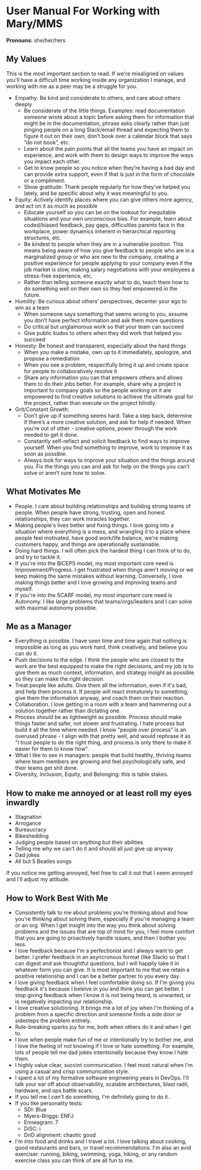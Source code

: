 # User Manual For Working with Mary/MMS

**Pronouns:** she/her/hers

## My Values
This is the most important section to read. If we're misaligned on values you'll have a difficult time working inside any organization I manage, and working with me as a peer may be a struggle for you.

- Empathy: Be kind and considerate to others, and care about others deeply
  - Be considerate of the little things. Examples: read documentation someone wrote about a topic before asking them for information that might be in the documentation, phrase asks clearly rather than just pinging people on a long Slack/email thread and expecting them to figure it out on their own, don’t book over a calendar block that says “do not book”, etc.
  - Learn about the pain points that all the teams you have an impact on experience, and work with them to design ways to improve the ways you impact each other.
  - Get to know people so you notice when they’re having a bad day and can provide extra support, even if that is just in the form of chocolate or a compliment.
  - Show gratitude: Thank people regularly for how they’ve helped you lately, and be specific about why it was meaningful to you.
- Equity: Actively identify places where you can give others more agency, and act on it as much as possible
  - Educate yourself so you can be on the lookout for inequitable situations and your own unconscious bias. For example, learn about coded/biased feedback, pay gaps, difficulties parents face in the workplace, power dynamics inherent in hierarchical reporting structures, etc.
  - Be kindest to people when they are in a vulnerable position. This means being aware of how you give feedback to people who are in a marginalized group or who are new to the company, creating a positive experience for people applying to your company even if the job market is slow, making salary negotiations with your employees a stress-free experience, etc.
  - Rather than telling someone exactly what to do, teach them how to do something well on their own so they feel empowered in the future.
- Humility: Be curious about others’ perspectives, decenter your ego to win as a team
  - When someone says something that seems wrong to you, assume you don’t have perfect information and ask them more questions
  - Do critical but unglamorous work so that your team can succeed
  - Give public kudos to others when they did work that helped you succeed
- Honesty: Be honest and transparent, especially about the hard things
  - When you make a mistake, own up to it immediately, apologize, and propose a remediation
  - When you see a problem, respectfully bring it up and create space for people to collaboratively resolve it
  - Share any information you can that empowers others and allows them to do their jobs better. For example, share why a project is important to company goals so the people working on it are empowered to find creative solutions to achieve the ultimate goal for the project, rather than execute on the project blindly.
- Grit/Constant Growth:
  - Don’t give up if something seems hard. Take a step back, determine if there’s a more creative solution, and ask for help if needed. When you’re out of other   - creative options, power through the work needed to get it done.
  - Constantly self-reflect and solicit feedback to find ways to improve yourself. When you find something to improve, work to improve it as soon as possible.
  - Always look for ways to improve your situation and the things around you. Fix the things you can and ask for help on the things you can’t solve or aren’t sure how to solve.


## What Motivates Me

- People. I care about building relationships and building strong teams of people. When people have strong, trusting, open and honest relationships, they can work miracles together.
- Making people's lives better and fixing things. I love going into a situation where everything is a mess, and wrangling it to a place where people feel motivated, have good work/life balance, we're making customers happy, and things are operationally sustainable.
- Doing hard things. I will often pick the hardest thing I can think of to do, and try to tackle it.
- If you're into the BICEPS model, my most important core need is Improvement/Progress. I get frustrated when things aren't moving or we keep making the same mistakes without learning. Conversely, I love making things better and I love growing and improving teams and myself.
- If you're into the SCARF model, my most important core need is Autonomy. I like large problems that teams/orgs/leaders and I can solve with maximal autonomy possible.

## Me as a Manager

- Everything is possible. I have seen time and time again that nothing is impossible as long as you work hard, think creatively, and believe you can do it.
- Push decisions to the edge. I think the people who are closest to the work are the best equipped to make the right decisions, and my job is to give them as much context, information, and strategy insight as possible so they can make the right decision.
- Treat people like adults. Give them all the information, even if it's bad, and help them process it. If people will react immaturely to something, give them the information anyway, and coach them on their reaction.
- Collaboration. I love getting in a room with a team and hammering out a solution together rather than dictating one.
- Process should be as lightweight as possible. Process should make things faster and safer, not slower and frustrating. I hate process but build it all the time where needed. I know "people over process" is an overused phrase - I align with that pretty well, and would rephrase it as "I trust people to do the right thing, and process is only there to make it easier for them to know how".
- What I like to see in managers: people that build healthy, thriving teams where team members are growing and feel psychologically safe, and their teams get shit done.
- Diversity, Inclusion, Equity, and Belonging: this is table stakes.

## How to make me annoyed or at least roll my eyes inwardly
- Stagnation
- Arrogance
- Bureaucracy
- Bikeshedding
- Judging people based on anything but their abilities
- Telling me why we can't do it and should all just give up anyway
- Dad jokes
- All but 5 Beatles songs

If you notice me getting annoyed, feel free to call it out that I seem annoyed and I'll adjust my attitude.

## How to Work Best With Me
- Consistently talk to me about problems you're thinking about and how you're thinking about solving them, especially if you're managing a team or an org. When I get insight into the way you think about solving problems and the issues that are top of mind for you, I feel more comfort that you are going to proactively handle issues, and then I bother you less.
- I love feedback because I'm a perfectionist and I always want to get better. I prefer feedback in an asyncronous format (like Slack) so that I can digest and ask thoughtful questions, but I will happily take it in whatever form you can give. It is most important to me that we retain a positive relationship and I can be a better partner to you every day.
- I love giving feedback when I feel comfortable doing so. If I'm giving you feedback it's because I beleive in you and think you can get better. I stop giving feedback when I know it is not being heard, is unwanted, or is negatively impacting our relationship.
- I love creative solutioning. It brings me a lot of joy when I'm thinking of a problem from a specific direction and someone finds a side door or sidesteps the problem entirely.
- Rule-breaking sparks joy for me, both when others do it and when I get to.
- I love when people make fun of me or intentionally try to bother me, and I love the feeling of not knowing if I love or hate something. For example, lots of people tell me dad jokes intentionally because they know I hate them.
- I highly value clear, succint communication. I feel most natural when I'm using a casual and crisp communication style.
- I spent a lot of my formative software engineering years in DevOps. I'll talk your ear off about observability, scalable architectures, blast radii, hardware, and ops battle scars.
- If you tell me I *can't* do something, I'm definitely going to do it.
- If you like personality tests:
  - SDI: Blue
  - Myers-Briggs: ENFJ
  - Enneagram: 7
  - DiSC: i
  - DnD alignment: chaotic good
- I'm into food and drinks and I travel a lot. I love talking about cooking, good restaurants and bars, or travel recommendations. I'm also an avid exerciser: running, biking, swimming, yoga, hiking, or any random exercise class you can think of are all fun to me.

